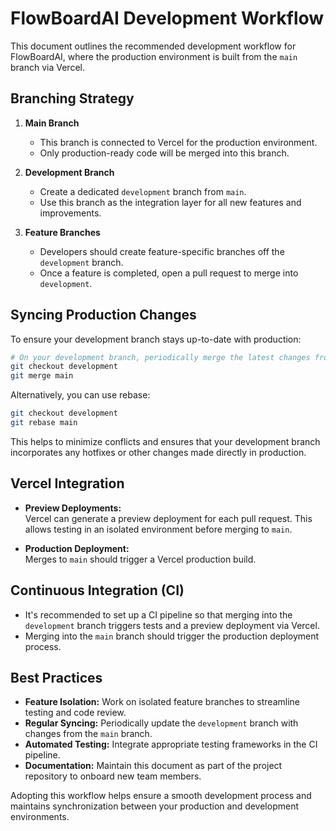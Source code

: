 # FlowBoardAI Development Workflow

This document outlines the recommended development workflow for FlowBoardAI, where the production environment is built from the `main` branch via Vercel.

## Branching Strategy

1. **Main Branch**  
   - This branch is connected to Vercel for the production environment.
   - Only production-ready code will be merged into this branch.

2. **Development Branch**  
   - Create a dedicated `development` branch from `main`.
   - Use this branch as the integration layer for all new features and improvements.

3. **Feature Branches**  
   - Developers should create feature-specific branches off the `development` branch.
   - Once a feature is completed, open a pull request to merge into `development`.

## Syncing Production Changes

To ensure your development branch stays up-to-date with production:

```bash
# On your development branch, periodically merge the latest changes from main:
git checkout development
git merge main
```

Alternatively, you can use rebase:

```bash
git checkout development
git rebase main
```

This helps to minimize conflicts and ensures that your development branch incorporates any hotfixes or other changes made directly in production.

## Vercel Integration

- **Preview Deployments:**  
  Vercel can generate a preview deployment for each pull request. This allows testing in an isolated environment before merging to `main`.
  
- **Production Deployment:**  
  Merges to `main` should trigger a Vercel production build.

## Continuous Integration (CI)

- It's recommended to set up a CI pipeline so that merging into the `development` branch triggers tests and a preview deployment via Vercel.
- Merging into the `main` branch should trigger the production deployment process.

## Best Practices

- **Feature Isolation:** Work on isolated feature branches to streamline testing and code review.
- **Regular Syncing:** Periodically update the `development` branch with changes from the `main` branch.
- **Automated Testing:** Integrate appropriate testing frameworks in the CI pipeline.
- **Documentation:** Maintain this document as part of the project repository to onboard new team members.

Adopting this workflow helps ensure a smooth development process and maintains synchronization between your production and development environments.